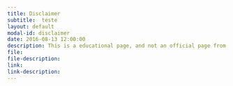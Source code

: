 ```yaml
---
title: Disclaimer
subtitle:  teste
layout: default
modal-id: disclaimer
date: 2016-08-13 12:00:00
description: This is a educational page, and not an official page from either Institute of Computing (IC)  or University of Campinas (Unicamp).<br>Its contents are of entire responsibility of the author.
file: 
file-description: 
link: 
link-description: 
---
```

